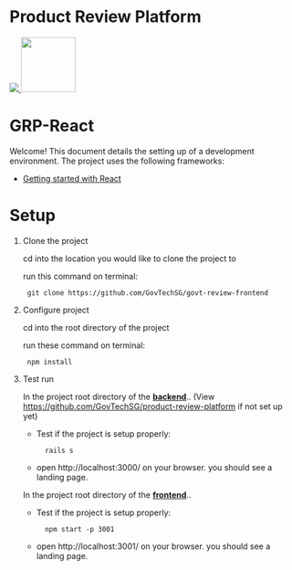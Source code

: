 # Product Review Platform

<a href="https://teamcity.gahmen.tech/viewType.html?buildTypeId=ProductReviewPlatform_UnitTest&guest=1"> 
<img src="https://teamcity.gahmen.tech/app/rest/builds/buildType(id:ProductReviewPlatform_UnitTest)/statusIcon"/>
</a>

<img src="public/favicon.png" width="96" />

# GRP-React

Welcome! This document details the setting up of a development environment. The project uses the following frameworks:

* [Getting started with React](https://facebook.github.io/react/docs/getting-started.html)

# Setup

1. Clone the project

	cd into the location you would like to clone the project to

	run this command on terminal: 

		git clone https://github.com/GovTechSG/govt-review-frontend

1. Configure project

	cd into the root directory of the project

	run these command on terminal: 

		npm install

1. Test run

	In the project root directory of the [**backend**](https://github.com/GovTechSG/product-review-platform).. (View https://github.com/GovTechSG/product-review-platform if not set up yet)

	- Test if the project is setup properly:
		
			rails s

	- open http://localhost:3000/ on your browser. you should see a landing page.

	In the project root directory of the [**frontend**](https://github.com/GovTechSG/govt-review-frontend)..

	- Test if the project is setup properly:
		
			npm start -p 3001

	- open http://localhost:3001/ on your browser. you should see a landing page.